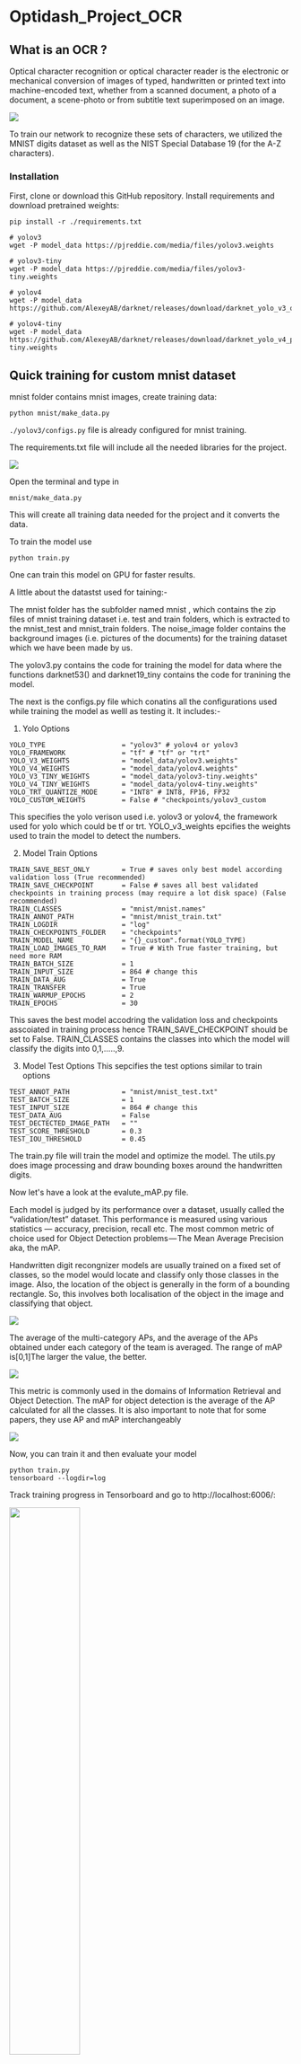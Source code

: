 # Optidash_Project_OCR

## What is an OCR ? 
Optical character recognition or optical character reader is the electronic or mechanical conversion of images of typed, handwritten or printed text into machine-encoded text, whether from a scanned document, a photo of a document, a scene-photo or from subtitle text superimposed on an image.

![](Displayimages/image_1.jpeg)


To train our network to recognize these sets of characters, we utilized the MNIST digits dataset as well as the NIST Special Database 19 (for the A-Z characters).

### Installation
First, clone or download this GitHub repository. Install requirements and download pretrained weights:

```
pip install -r ./requirements.txt

# yolov3
wget -P model_data https://pjreddie.com/media/files/yolov3.weights

# yolov3-tiny
wget -P model_data https://pjreddie.com/media/files/yolov3-tiny.weights

# yolov4
wget -P model_data https://github.com/AlexeyAB/darknet/releases/download/darknet_yolo_v3_optimal/yolov4.weights

# yolov4-tiny
wget -P model_data https://github.com/AlexeyAB/darknet/releases/download/darknet_yolo_v4_pre/yolov4-tiny.weights
```
## Quick training for custom mnist dataset
mnist folder contains mnist images, create training data:
```
python mnist/make_data.py
```
`./yolov3/configs.py` file is already configured for mnist training.

The requirements.txt file will include all the needed libraries for the project.

![](Displayimages/Requirements.jpeg)

Open the terminal and type in 
```
mnist/make_data.py
```
This will create all training data needed for the project and it converts the data.

To train the model use 
```
python train.py
```
One can train this model on GPU for faster results.



A little about the datastst used for taining:-

The mnist folder has the subfolder named mnist , which contains the zip files of mnist training dataset i.e. test and train folders, which is extracted to the mnist_test and mnist_train folders.
The noise_image folder contains the background images (i.e. pictures of the documents) for the training dataset which we have been made by us.


The yolov3.py contains the code for training the model for data where the functions darknet53() and darknet19_tiny contains the code for tranining the model.


The next is the configs.py file which conatins all the configurations used while training the model as welll as testing it. It includes:-

1. Yolo Options
```
YOLO_TYPE                   = "yolov3" # yolov4 or yolov3
YOLO_FRAMEWORK              = "tf" # "tf" or "trt"
YOLO_V3_WEIGHTS             = "model_data/yolov3.weights"
YOLO_V4_WEIGHTS             = "model_data/yolov4.weights"
YOLO_V3_TINY_WEIGHTS        = "model_data/yolov3-tiny.weights"
YOLO_V4_TINY_WEIGHTS        = "model_data/yolov4-tiny.weights"
YOLO_TRT_QUANTIZE_MODE      = "INT8" # INT8, FP16, FP32
YOLO_CUSTOM_WEIGHTS         = False # "checkpoints/yolov3_custom

```
This specifies the yolo verison used i.e. yolov3 or yolov4, the framework used for yolo which could be tf or trt. 
YOLO_v3_weights epcifies the weights used to train the model to detect the numbers.

2. Model Train Options
```
TRAIN_SAVE_BEST_ONLY        = True # saves only best model according validation loss (True recommended)
TRAIN_SAVE_CHECKPOINT       = False # saves all best validated checkpoints in training process (may require a lot disk space) (False recommended)
TRAIN_CLASSES               = "mnist/mnist.names"
TRAIN_ANNOT_PATH            = "mnist/mnist_train.txt"
TRAIN_LOGDIR                = "log"
TRAIN_CHECKPOINTS_FOLDER    = "checkpoints"
TRAIN_MODEL_NAME            = "{}_custom".format(YOLO_TYPE)
TRAIN_LOAD_IMAGES_TO_RAM    = True # With True faster training, but need more RAM
TRAIN_BATCH_SIZE            = 1
TRAIN_INPUT_SIZE            = 864 # change this
TRAIN_DATA_AUG              = True
TRAIN_TRANSFER              = True
TRAIN_WARMUP_EPOCHS         = 2
TRAIN_EPOCHS                = 30

```

This saves the best model accodring the validation loss and checkpoints asscoiated in training process hence TRAIN_SAVE_CHECKPOINT should be set to False.
TRAIN_CLASSES contains the classes into which the model will classify the digits into 0,1,.....,9.

3. Model Test Options
This sepcifies the test options similar to train options
```
TEST_ANNOT_PATH             = "mnist/mnist_test.txt"
TEST_BATCH_SIZE             = 1
TEST_INPUT_SIZE             = 864 # change this
TEST_DATA_AUG               = False
TEST_DECTECTED_IMAGE_PATH   = ""
TEST_SCORE_THRESHOLD        = 0.3
TEST_IOU_THRESHOLD          = 0.45

```

The train.py file will train the model and optimize the model. The utils.py does image processing and draw bounding boxes around the handwritten digits.


Now let's have a look at the evalute_mAP.py file.

Each model is judged by its performance over a dataset, usually called the “validation/test” dataset. This performance is measured using various statistics — accuracy, precision, recall etc.
The most common metric of choice used for Object Detection problems — The Mean Average Precision aka, the mAP.

Handwritten digit recongnizer models are usually trained on a fixed set of classes, so the model would locate and classify only those classes in the image.
Also, the location of the object is generally in the form of a bounding rectangle.
So, this involves both localisation of the object in the image and classifying that object.

![](Displayimages/localisation.png)


The average of the multi-category APs, and the average of the APs obtained under each category of the team is averaged. The range of mAP is[0,1]The larger the value, the better.


![](Displayimages/localisation_1.png)

This metric is commonly used in the domains of Information Retrieval and Object Detection. The mAP for object detection is the average of the AP calculated for all the classes. It is also important to note that for some papers, they use AP and mAP interchangeably

![](Displayimages/cmd_prompt.jpeg)



Now, you can train it and then evaluate your model
```
python train.py
tensorboard --logdir=log
```
Track training progress in Tensorboard and go to http://localhost:6006/:

<p>
    <img width="50%" src="Displayimages/Tensorflow_1.jpeg" style="max-width:100%;"></a>
</p>

<p>
    <img width="50%" src="Displayimages/Tensorflow_2.jpeg" style="max-width:100%;"></a>
</p>

<p>
    <img width="50%" src="Displayimages/Tensorflow_3.jpeg" style="max-width:100%;"></a>
</p>

<p>
    <img width="50%" src="Displayimages/Tensorflow_4.jpeg" style="max-width:100%;"></a>
</p>

<p>
    <img width="50%" src="Displayimages/Tensorflow_5.jpeg" style="max-width:100%;"></a>
</p>



#### The handwritten digits from a jpeg file are recognised as follows 

<p>
    <img width="100%" src="Displayimages/output_1_document.jpeg" style="max-width:100%;"></a>
</p>



